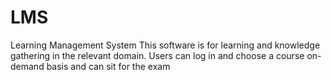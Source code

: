 # LMS
Learning Management System
This software is for learning and knowledge gathering in the relevant domain. Users can log in and choose a course on-demand basis and can sit for the exam
